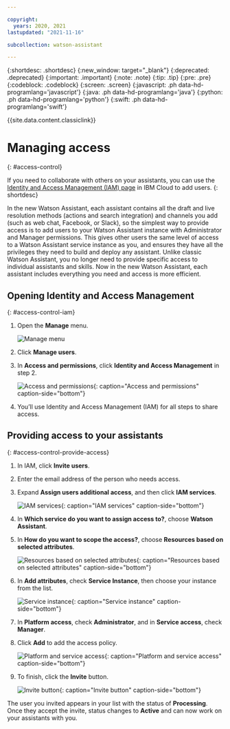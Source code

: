 ```yaml
---

copyright:
  years: 2020, 2021
lastupdated: "2021-11-16"

subcollection: watson-assistant

---
```


{:shortdesc: .shortdesc}
{:new_window: target="_blank"}
{:deprecated: .deprecated}
{:important: .important}
{:note: .note}
{:tip: .tip}
{:pre: .pre}
{:codeblock: .codeblock}
{:screen: .screen}
{:javascript: .ph data-hd-programlang='javascript'}
{:java: .ph data-hd-programlang='java'}
{:python: .ph data-hd-programlang='python'}
{:swift: .ph data-hd-programlang='swift'}

{{site.data.content.classiclink}}

# Managing access
{: #access-control}

If you need to collaborate with others on your assistants, you can use the [Identity and Access Management (IAM) page](https://cloud.ibm.com/iam/users) in IBM Cloud to add users.
{: shortdesc}

In the new Watson Assistant, each assistant contains all the draft and live resolution methods (actions and search integration) and channels you add (such as web chat, Facebook, or Slack), so the simplest way to provide access is to add users to your Watson Assistant instance with Administrator and Manager permissions. This gives other users the same level of access to a Watson Assistant service instance as you, and ensures they have all the privileges they need to build and deploy any assistant. Unlike classic Watson Assistant, you no longer need to provide specific access to individual assistants and skills. Now in the new Watson Assistant, each assistant includes everything you need and access is more efficient.

## Opening Identity and Access Management
{: #access-control-iam}

1.  Open the **Manage** menu.

    ![Manage menu](images/access-control-manage-menu.png)

1.	Click **Manage users**.

1.	In **Access and permissions**, click **Identity and Access Management** in step 2.

    ![Access and permissions](images/access-control-manage-users-modal.png){: caption="Access and permissions" caption-side="bottom"}

1.	You’ll use Identity and Access Management (IAM) for all steps to share access.

## Providing access to your assistants
{: #access-control-provide-access}

1.	In IAM, click **Invite users**.

1.	Enter the email address of the person who needs access.

1.	Expand **Assign users additional access**, and then click **IAM services**.

    ![IAM services](images/access-control-invite-users.png){: caption="IAM services" caption-side="bottom"}

1.	In **Which service do you want to assign access to?**, choose **Watson Assistant**.

1.	In **How do you want to scope the access?**, choose **Resources based on selected attributes**.

    ![Resources based on selected attributes](images/access-control-resources.png){: caption="Resources based on selected attributes" caption-side="bottom"}

1.	In **Add attributes**, check **Service Instance**, then choose your instance from the list.

    ![Service instance](images/access-control-service-instance.png){: caption="Service instance" caption-side="bottom"}

1.	In **Platform access**, check **Administrator**, and in **Service access**, check **Manager**. 

1.	Click **Add** to add the access policy.

    ![Platform and service access](images/access-control-platform-service-access.png){: caption="Platform and service access" caption-side="bottom"}

1.	To finish, click the **Invite** button.

    ![Invite button](images/access-control-summary.png){: caption="Invite button" caption-side="bottom"}

The user you invited appears in your list with the status of **Processing**. Once they accept the invite, status changes to **Active** and can now work on your assistants with you.